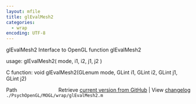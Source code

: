 ```yaml
---
layout: mfile
title: glEvalMesh2
categories:
  - wrap
encoding: UTF-8
---
```


glEvalMesh2  Interface to OpenGL function glEvalMesh2

usage:  glEvalMesh2\( mode, i1, i2, j1, j2 \)

C function:  void glEvalMesh2\(GLenum mode, GLint i1, GLint i2, GLint j1, GLint j2\)


<div class="code_header" style="text-align:right;">
  <span style="float:left;">Path&nbsp;&nbsp;</span> <span class="counter">Retrieve <a href=
  "https://raw.github.com/Psychtoolbox-3/Psychtoolbox-3/beta/./PsychOpenGL/MOGL/wrap/glEvalMesh2.m">current version from GitHub</a> | View <a href=
  "https://github.com/Psychtoolbox-3/Psychtoolbox-3/commits/beta/./PsychOpenGL/MOGL/wrap/glEvalMesh2.m">changelog</a></span>
</div>
<div class="code">
  <code>./PsychOpenGL/MOGL/wrap/glEvalMesh2.m</code>
</div>
